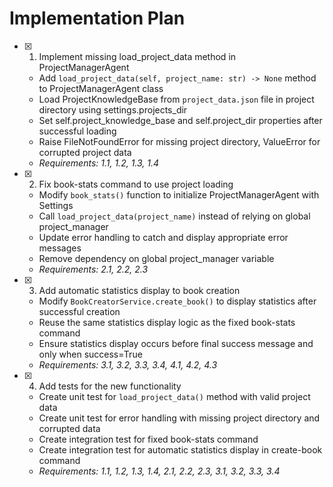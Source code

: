 # Implementation Plan

- [x] 1. Implement missing load_project_data method in ProjectManagerAgent
  - Add `load_project_data(self, project_name: str) -> None` method to ProjectManagerAgent class
  - Load ProjectKnowledgeBase from `project_data.json` file in project directory using settings.projects_dir
  - Set self.project_knowledge_base and self.project_dir properties after successful loading
  - Raise FileNotFoundError for missing project directory, ValueError for corrupted project data
  - _Requirements: 1.1, 1.2, 1.3, 1.4_

- [x] 2. Fix book-stats command to use project loading
  - Modify `book_stats()` function to initialize ProjectManagerAgent with Settings
  - Call `load_project_data(project_name)` instead of relying on global project_manager
  - Update error handling to catch and display appropriate error messages
  - Remove dependency on global project_manager variable
  - _Requirements: 2.1, 2.2, 2.3_

- [x] 3. Add automatic statistics display to book creation
  - Modify `BookCreatorService.create_book()` to display statistics after successful creation
  - Reuse the same statistics display logic as the fixed book-stats command
  - Ensure statistics display occurs before final success message and only when success=True
  - _Requirements: 3.1, 3.2, 3.3, 3.4, 4.1, 4.2, 4.3_

- [x] 4. Add tests for the new functionality
  - Create unit test for `load_project_data()` method with valid project data
  - Create unit test for error handling with missing project directory and corrupted data
  - Create integration test for fixed book-stats command
  - Create integration test for automatic statistics display in create-book command
  - _Requirements: 1.1, 1.2, 1.3, 1.4, 2.1, 2.2, 2.3, 3.1, 3.2, 3.3, 3.4_
